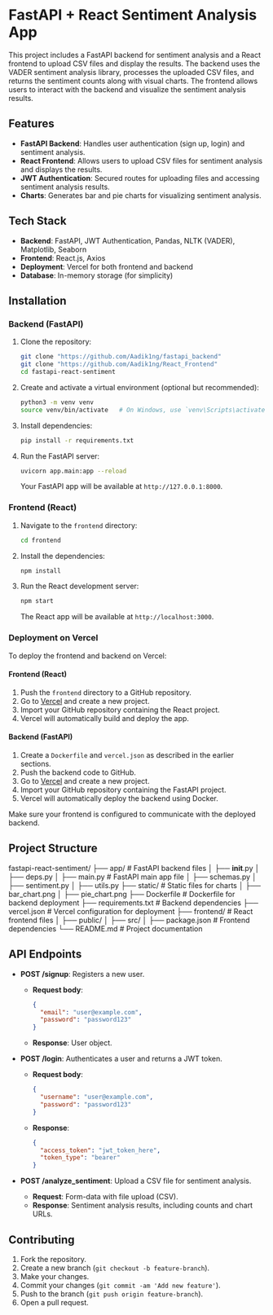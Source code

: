 # FastAPI + React Sentiment Analysis App

This project includes a FastAPI backend for sentiment analysis and a React frontend to upload CSV files and display the results. The backend uses the VADER sentiment analysis library, processes the uploaded CSV files, and returns the sentiment counts along with visual charts. The frontend allows users to interact with the backend and visualize the sentiment analysis results.

## Features

- **FastAPI Backend**: Handles user authentication (sign up, login) and sentiment analysis.
- **React Frontend**: Allows users to upload CSV files for sentiment analysis and displays the results.
- **JWT Authentication**: Secured routes for uploading files and accessing sentiment analysis results.
- **Charts**: Generates bar and pie charts for visualizing sentiment analysis.

## Tech Stack

- **Backend**: FastAPI, JWT Authentication, Pandas, NLTK (VADER), Matplotlib, Seaborn
- **Frontend**: React.js, Axios
- **Deployment**: Vercel for both frontend and backend
- **Database**: In-memory storage (for simplicity)

## Installation

### Backend (FastAPI)

1. Clone the repository:
    ```bash
    git clone "https://github.com/Aadik1ng/fastapi_backend"
    git clone "https://github.com/Aadik1ng/React_Frontend"
    cd fastapi-react-sentiment
    ```

2. Create and activate a virtual environment (optional but recommended):
    ```bash
    python3 -m venv venv
    source venv/bin/activate   # On Windows, use `venv\Scripts\activate`
    ```

3. Install dependencies:
    ```bash
    pip install -r requirements.txt
    ```

4. Run the FastAPI server:
    ```bash
    uvicorn app.main:app --reload
    ```

   Your FastAPI app will be available at `http://127.0.0.1:8000`.

### Frontend (React)

1. Navigate to the `frontend` directory:
    ```bash
    cd frontend
    ```

2. Install the dependencies:
    ```bash
    npm install
    ```

3. Run the React development server:
    ```bash
    npm start
    ```

   The React app will be available at `http://localhost:3000`.

### Deployment on Vercel

To deploy the frontend and backend on Vercel:

#### Frontend (React)

1. Push the `frontend` directory to a GitHub repository.
2. Go to [Vercel](https://vercel.com/) and create a new project.
3. Import your GitHub repository containing the React project.
4. Vercel will automatically build and deploy the app.

#### Backend (FastAPI)

1. Create a `Dockerfile` and `vercel.json` as described in the earlier sections.
2. Push the backend code to GitHub.
3. Go to [Vercel](https://vercel.com/) and create a new project.
4. Import your GitHub repository containing the FastAPI project.
5. Vercel will automatically deploy the backend using Docker.

Make sure your frontend is configured to communicate with the deployed backend.

## Project Structure

fastapi-react-sentiment/
├── app/                       # FastAPI backend files
│   ├── __init__.py
│   ├── deps.py
│   ├── main.py                # FastAPI main app file
│   ├── schemas.py
│   ├── sentiment.py
│   ├── utils.py
├── static/                    # Static files for charts
│   ├── bar_chart.png
│   ├── pie_chart.png
├── Dockerfile                 # Dockerfile for backend deployment
├── requirements.txt           # Backend dependencies
├── vercel.json                # Vercel configuration for deployment
├── frontend/                  # React frontend files
│   ├── public/
│   ├── src/
│   ├── package.json           # Frontend dependencies
└── README.md                  # Project documentation

## API Endpoints

- **POST /signup**: Registers a new user.
  - **Request body**:
    ```json
    {
      "email": "user@example.com",
      "password": "password123"
    }
    ```
  - **Response**: User object.

- **POST /login**: Authenticates a user and returns a JWT token.
  - **Request body**:
    ```json
    {
      "username": "user@example.com",
      "password": "password123"
    }
    ```
  - **Response**:
    ```json
    {
      "access_token": "jwt_token_here",
      "token_type": "bearer"
    }
    ```

- **POST /analyze_sentiment**: Upload a CSV file for sentiment analysis.
  - **Request**: Form-data with file upload (CSV).
  - **Response**: Sentiment analysis results, including counts and chart URLs.

## Contributing

1. Fork the repository.
2. Create a new branch (`git checkout -b feature-branch`).
3. Make your changes.
4. Commit your changes (`git commit -am 'Add new feature'`).
5. Push to the branch (`git push origin feature-branch`).
6. Open a pull request.





